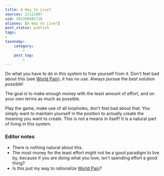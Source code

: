 ```yaml
---
title: A Way to Live?
sources: 21111807
uid: 202208081716
aliases: [A Way to Live?]
post_status: publish
tags:
-
taxonomy:
    category:
        - 
    post_tag:
        - 
---
```


Do what you have to do in this system to free yourself from it. Don't feel bad about this (see [World Pain](world-pain.md)), it has no use. Always pursue the best solution possible!

The goal is to make enough money with the least amount of effort, and on your own terms as much as possible.

Play the game, make use of all loopholes, don't feel bad about that. You simply want to maintain yourself in the position to actually create the meaning you want to create. This is not a means in itself! It is a natural part of living in this system.

### Editor notes
- There is nothing natural about this.
- The most money for the least effort might not be a good paradigm to live by, because if you are doing what you love, isn't spending effort a good thing?
- Is this just my way to rationalize [World Pain](world-pain.md)?